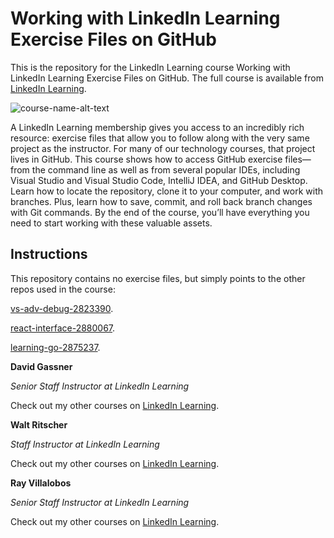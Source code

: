 # Working with LinkedIn Learning Exercise Files on GitHub
This is the repository for the LinkedIn Learning course Working with LinkedIn Learning Exercise Files on GitHub. The full course is available from [LinkedIn Learning][lil-course-url].

![course-name-alt-text][lil-thumbnail-url] 

A LinkedIn Learning membership gives you access to an incredibly rich resource: exercise files that allow you to follow along with the very same project as the instructor. For many of our technology courses, that project lives in GitHub. This course shows how to access GitHub exercise files—from the command line as well as from several popular IDEs, including Visual Studio and Visual Studio Code, IntelliJ IDEA, and GitHub Desktop. Learn how to locate the repository, clone it to your computer, and work with branches. Plus, learn how to save, commit, and roll back branch changes with Git commands. By the end of the course, you’ll have everything you need to start working with these valuable assets.

## Instructions
This repository contains no exercise files, but simply points to the other repos used in the course:

[vs-adv-debug-2823390](https://github.com/LinkedInLearning/vs-adv-debug-2823390). 

[react-interface-2880067](https://github.com/LinkedInLearning/react-interface-2880067). 

[learning-go-2875237](https://github.com/LinkedInLearning/learning-go-2875237). 

**David Gassner**

_Senior Staff Instructor at LinkedIn Learning_

Check out my other courses on [LinkedIn Learning](https://www.linkedin.com/learning/instructors/david-gassner?u=104).

**Walt Ritscher**

_Staff Instructor at LinkedIn Learning_

Check out my other courses on [LinkedIn Learning](https://www.linkedin.com/learning/instructors/walt-ritscher?u=104).


**Ray Villalobos**

_Senior Staff Instructor at LinkedIn Learning_

Check out my other courses on [LinkedIn Learning](https://www.linkedin.com/learning/instructors/ray-villalobos?u=104).



[0]: # (Replace these placeholder URLs with actual course URLs)

[lil-course-url]: https://www.linkedin.com/learning/working-with-linkedin-learning-exercise-files-on-github?u=104
[lil-thumbnail-url]: https://cdn.lynda.com/course/2882245/2882245-1621274914030-16x9.jpg

